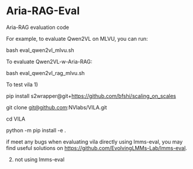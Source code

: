 # Aria-RAG-Eval
Aria-RAG evaluation code

For example, to evaluate Qwen2VL on MLVU, you can run:

bash eval_qwen2vl_mlvu.sh

To evaluate Qwen2VL-w-Aria-RAG:

bash eval_qwen2vl_rag_mlvu.sh

To test vila
1)

pip install s2wrapper@git+https://github.com/bfshi/scaling_on_scales

git clone git@github.com:NVlabs/VILA.git

cd VILA

python -m pip install -e .

if meet any bugs when evaluating vila directly using lmms-eval, you may find useful solutions on https://github.com/EvolvingLMMs-Lab/lmms-eval.

2) not using lmms-eval

